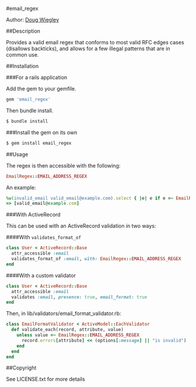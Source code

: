#email_regex

Author: [Doug Wiegley](mailto:doug@parksidesoftware.com)

##Description

Provides a valid email regex that conforms to most valid RFC edges cases (disallows backticks), and allows for a few illegal patterns that are in common use.

##Installation

###For a rails application

Add the gem to your gemfile.
```ruby
gem 'email_regex'
```

Then bundle install.
```bash
$ bundle install
```

###Install the gem on its own

```bash
$ gem install email_regex
```

##Usage

The regex is then accessible with the following:

```ruby
EmailRegex::EMAIL_ADDRESS_REGEX
```

An example:
```ruby
%w(invalid_email valid_email@example.com).select { |e| e if e =~ EmailRegex::EMAIL_ADDRESS_REGEX }
=> [valid_email@example.com]
```

###With ActiveRecord

This can be used with an ActiveRecord validation in two ways:

####With `validates_format_of`

```ruby
class User < ActiveRecord::Base
  attr_accessible :email
  validates_format_of :email, with: EmailRegex::EMAIL_ADDRESS_REGEX
end
```

####With a custom validator

```ruby
class User < ActiveRecord::Base
  attr_accessible :email
  validates :email, presence: true, email_format: true
end
```

Then, in lib/validators/email_format_validator.rb:
```ruby
class EmailFormatValidator < ActiveModel::EachValidator
  def validate_each(record, attribute, value)
    unless value =~ EmailRegex::EMAIL_ADDRESS_REGEX
      record.errors[attribute] << (options[:message] || "is invalid")
    end
  end
end
```

##Copyright

See LICENSE.txt for more details

